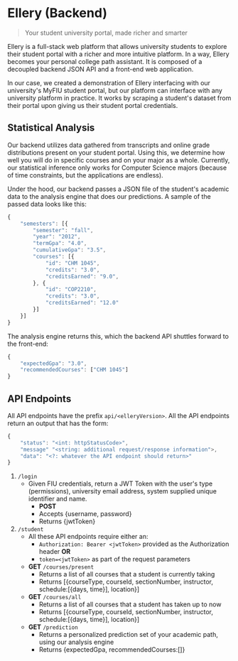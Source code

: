 # Ellery (Backend)
> Your student university portal, made richer and smarter

Ellery is a full-stack web platform that allows university students to explore their student portal with a richer and more intuitive platform. In a way, Ellery becomes your personal college path assistant. It is composed of a decoupled backend JSON API and a front-end web application.

In our case, we created a demonstration of Ellery interfacing with our university's MyFIU student portal, but our platform can interface with any university platform in practice. It works by scraping a student's dataset from their portal upon giving us their student portal credentials.

## Statistical Analysis
Our backend utilizes data gathered from transcripts and online grade distributions present on your student portal. Using this, we determine how well you will do in specific courses and on your major as a whole. Currently, our statistical inference only works for Computer Science majors (because of time constraints, but the applications are endless).

Under the hood, our backend passes a JSON file of the student's academic data to the analysis engine that does our predictions. A sample of the passed data looks like this:
```javascript
{
    "semesters": [{
        "semester": "fall",
        "year": "2012",
        "termGpa": "4.0",
        "cumulativeGpa": "3.5",
        "courses": [{
            "id": "CHM 1045", 
            "credits": "3.0",
            "creditsEarned": "9.0",
        }, {
            "id": "COP2210",
            "credits": "3.0",
            "creditsEarned": "12.0"
        }]
    }]
}
```

The analysis engine returns this, which the backend API shuttles forward to the front-end:
```javascript
{
    "expectedGpa": "3.0", 
    "recommendedCourses": ["CHM 1045"]
}
```

## API Endpoints
All API endpoints have the prefix `api/<elleryVersion>`. All the API endpoints return an output that has the form:

```javascript
{
    "status": "<int: httpStatusCode>",
    "message" "<string: additional request/response information">,
    "data": "<?: whatever the API endpoint should return>"
}
```

1. `/login`
    * Given FIU credentials, return a JWT Token with the user's type (permissions), university email address, system supplied unique identifier and name.
        * **POST**
        * Accepts {username, password}
        * Returns {jwtToken}
2. `/student`
    * All these API endpoints require either an: 
        * `Authorization: Bearer <jwtToken>` provided as the Authorization header **OR** 
        * `token=<jwtToken>` as part of the request parameters
    * **GET** `/courses/present`
        * Returns a list of all courses that a student is currently taking
        * Returns [{courseType, courseId, sectionNumber, instructor, schedule:[{days, time}], location}]
    * **GET** `/courses/all`
        * Returns a list of all courses that a student has taken up to now
        * Returns [{courseType, courseId, sectionNumber, instructor, schedule:[{days, time}], location}]
    * **GET** `/prediction`
        * Returns a personalized prediction set of your academic path, using our analysis engine
        * Returns {expectedGpa, recommendedCourses:[]}
    